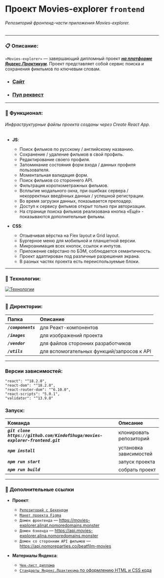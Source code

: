 # Проект Movies-explorer `frontend`  
###### Репозиторий фронтенд-части приложения Movies-explorer.

___

### :clipboard: __Описание:__

`«Movies-explorer»` — завершающий дипломный проект ***[на платформе Яндекс.Практикум](https://practicum.yandex.ru/)***. Проект представляет собой сервис поиска и сохранения фимльмов по ключевым словам.

- ### **[Сайт](https://movies-explorer.alinat.nomoredomains.monster/)**
- ### **[Пул реквест](https://github.com/KindofShuga/movies-explorer-frontend/pull/2)**  

___

### :bookmark_tabs: __Функционал:__
###### *Инфраструктурные файлы проекта созданы через Create React App.*
- __JS__:
    - Поиск фильмов по русскому / английскому названию.
    - Сохранение / удаление фильмов в свой профиль.
    - Редактирование своего профиля.
    - Запоминание состояния форм входа / данных профиля пользователя.
    - Моментальная валидация форм.
    - Поиск фильмов со стороннего API.
    - Фильтрация короткометражных фильмов.
    - Всплытие модального окна, при ошибках сервера / некорректных введённых данных / успешной регистрации.
    - Во время загрузки данных, показывается прелоадер.
    - Доступ к сервису фильмов открыт только при авторизации.
    - На странице поиска фильмов реализована кнопка «Ещё» - показываются дополнительные фильмы.

- __CSS__:
    - Отзывчивая вёрстка на Flex layout и Grid layout.
    - Бургерное меню для мобильной и планшетной версии.
    - Микроанимация всех кнопок, ссылок и инпутов.
    - Приложение свёрстано по БЭМ, соблюдается семантичность.
    - Проект адаптирован под различные разрешения экрана.
    - В разных частях проекта есть переиспользуемые блоки.
___

### :wrench: __Технологии:__
[![Технологии](https://skillicons.dev/icons?i=html,css,webpack,react,js,git,figma&theme=light)](https://skillicons.dev)  

___

### :open_file_folder: __Директории:__
| Папка | Описание |
|:------|:---------|
| ***`/components`*** | для Реакт-компонентов |
| ***`/images`*** | для изображений проекта |
| ***`/vendor`*** | для файлов сторонних разработчиков |
| ***`/utils`*** | для вспомогательных функций/запросов к API |

____

### __Версии зависимостей:__
    "react": "^18.2.0",
    "react-dom": "^18.2.0",
    "react-router-dom": "^6.10.0",
    "react-scripts": "5.0.1",
    "validator": "^13.9.0"

### __Запуск:__

| Команда | Описание |
|:------|:---------|
| ***`git clone https://github.com/KindofShuga/movies-explorer-frontend.git`*** | клонировать репозиторий |
| ***`npm install`*** | установка зависимостей |
| ***`npm run start`*** | запуск проекта |
| ***`npm run build`*** | собрать проект |
____

### :link: __Дополнительные ссылки__
- __Проект__:
    - [`Репозиторий с Бекендом`](https://github.com/KindofShuga/movies-explorer-api)  
    - [`Макет проекта Figma`](https://disk.yandex.ru/d/xv3V8z1EjBBu0w)   
    - `Домен фронтенда` — https://movies-explorer.alinat.nomoredomains.monster
    - `Домен бэкенда` — https://api.movies-explorer.alina.nomoredomains.monster
    - `Домен со сторонним API фильмов` — https://api.nomoreparties.co/beatfilm-movies  

- __Материалы Яндекса__:  
    - [`Чек-лист диплома`](https://code.s3.yandex.net/web-developer/static/new-program/web-diploma-criteria-2.0/index.html)  
    - [`Стандарты Яндекс.Практикума` по оформлению HTML и CSS кода](https://code.s3.yandex.net/web-developer/landings/design-rules/index.html)
